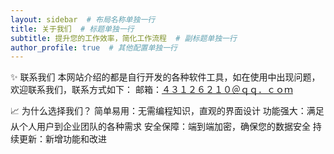 ```yaml
---
layout: sidebar  # 布局名称单独一行
title: 关于我们  # 标题单独一行
subtitle: 提升您的工作效率，简化工作流程  # 副标题单独一行
author_profile: true  # 其他配置单独一行
---
```


✨ 联系我们
本网站介绍的都是自行开发的各种软件工具，如在使用中出现问题，欢迎联系我们，联系方式如下：
邮箱：<a href="mailto:４３１２６２１０＠ｑｑ．ｃｏｍ" target="_blank">４３１２６２１０＠ｑｑ．ｃｏｍ</a>

📈 为什么选择我们？
简单易用：无需编程知识，直观的界面设计
功能强大：满足从个人用户到企业团队的各种需求
安全保障：端到端加密，确保您的数据安全
持续更新：新增功能和改进
